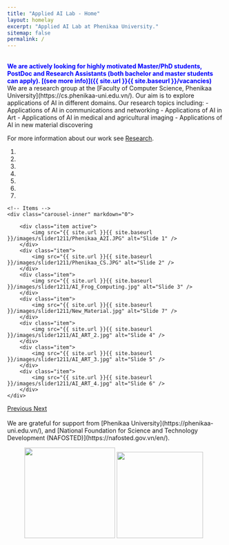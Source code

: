 ```yaml
---
title: "Applied AI Lab - Home"
layout: homelay
excerpt: "Applied AI Lab at Phenikaa University."
sitemap: false
permalink: /
---
```


<br />
<span style="color:blue;font-weight:bold">We are actively looking for highly motivated Master/PhD students, PostDoc and Research Assistants (both bachelor and master students can apply). [(see more info)]({{ site.url }}{{ site.baseurl }}/vacancies)</span>

<br />
We are a research group at the [Faculty of Computer Science, Phenikaa University](https://cs.phenikaa-uni.edu.vn/). Our aim is to explore applications of AI in different domains. Our research topics including:
- Applications of AI in communications and networking
- Applications of AI in Art
- Applications of AI in medical and agricultural imaging
- Applications of AI in new material discovering

For more information about our work see [Research](research).

<div markdown="0" id="carousel" class="carousel slide" data-ride="carousel" data-interval="5000" data-pause="hover" >
    <!-- Menu -->
    <ol class="carousel-indicators">
        <li data-target="#carousel" data-slide-to="0" class="active"></li>
        <li data-target="#carousel" data-slide-to="1"></li>
        <li data-target="#carousel" data-slide-to="2"></li>
        <li data-target="#carousel" data-slide-to="3"></li>
        <li data-target="#carousel" data-slide-to="4"></li>
        <li data-target="#carousel" data-slide-to="5"></li>
        <li data-target="#carousel" data-slide-to="6"></li>
    </ol>

    <!-- Items -->
    <div class="carousel-inner" markdown="0">

        <div class="item active">
            <img src="{{ site.url }}{{ site.baseurl }}/images/slider1211/Phenikaa_A2I.JPG" alt="Slide 1" />
        </div>
        <div class="item">
            <img src="{{ site.url }}{{ site.baseurl }}/images/slider1211/Phenikaa_CS.JPG" alt="Slide 2" />
        </div>
        <div class="item">
            <img src="{{ site.url }}{{ site.baseurl }}/images/slider1211/AI_Frog_Computing.jpg" alt="Slide 3" />
        </div>
        <div class="item">
            <img src="{{ site.url }}{{ site.baseurl }}/images/slider1211/New_Material.jpg" alt="Slide 7" />
        </div>
        <div class="item">
            <img src="{{ site.url }}{{ site.baseurl }}/images/slider1211/AI_ART_2.jpg" alt="Slide 4" />
        </div>
        <div class="item">
            <img src="{{ site.url }}{{ site.baseurl }}/images/slider1211/AI_ART_3.jpg" alt="Slide 5" />
        </div>
        <div class="item">
            <img src="{{ site.url }}{{ site.baseurl }}/images/slider1211/AI_ART_4.jpg" alt="Slide 6" />
        </div>       
    </div>
  <a class="left carousel-control" href="#carousel" role="button" data-slide="prev">
    <span class="glyphicon glyphicon-chevron-left" aria-hidden="true"></span>
    <span class="sr-only">Previous</span>
  </a>
  <a class="right carousel-control" href="#carousel" role="button" data-slide="next">
    <span class="glyphicon glyphicon-chevron-right" aria-hidden="true"></span>
    <span class="sr-only">Next</span>
  </a>
</div>

<br />
We are grateful for support from [Phenikaa University](https://phenikaa-uni.edu.vn/), and [National Foundation for Science and Technology Development (NAFOSTED)](https://nafosted.gov.vn/en/).

<figure class="fourth">
  <img src="{{ site.url }}{{ site.baseurl }}/images/logopic/logo_phenikaa.png" style="width: 210px">
  <img src="{{ site.url }}{{ site.baseurl }}/images/logopic/logo_nafosted.png" style="width: 200px">
</figure>

